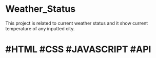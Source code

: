 # Weather_Status


This project is related to current weather status and it show current temperature of any inputted city.

# #HTML #CSS #JAVASCRIPT #API
